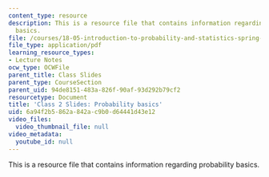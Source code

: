```yaml
---
content_type: resource
description: This is a resource file that contains information regarding probability
  basics.
file: /courses/18-05-introduction-to-probability-and-statistics-spring-2014/6a94f2b5862a842ac9b0d64441d43e12_MIT18_05S14_class2slides.pdf
file_type: application/pdf
learning_resource_types:
- Lecture Notes
ocw_type: OCWFile
parent_title: Class Slides
parent_type: CourseSection
parent_uid: 94de8151-483a-826f-90af-93d292b79cf2
resourcetype: Document
title: 'Class 2 Slides: Probability basics'
uid: 6a94f2b5-862a-842a-c9b0-d64441d43e12
video_files:
  video_thumbnail_file: null
video_metadata:
  youtube_id: null
---
```

This is a resource file that contains information regarding probability basics.

